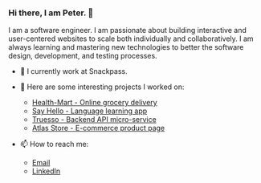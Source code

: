 ### Hi there, I am Peter. 👋

I am a software engineer. I am passionate about building interactive and user-centered websites to scale both individually and collaboratively. I am always learning and mastering new technologies to better the software design, development, and testing processes.


- 👯 I currently work at Snackpass.

- 🔭 Here are some interesting projects I worked on:
    - [Health-Mart - Online grocery delivery](https://github.com/Health-Mart/healthy-food-inc)
    - [Say Hello - Language learning app](https://github.com/pcfp/say-hello-app)
    - [Truesso - Backend API micro-service](https://github.com/Truesso/products) 
    - [Atlas Store - E-commerce product page](https://github.com/Atlas-Store)
    

- 📫 How to reach me:
    - [Email](peterliu1203@gmail.com)
    - [LinkedIn](https://www.linkedin.com/in/peterliu7723/)

<!--
**PCFP/PCFP** is a ✨ _special_ ✨ repository because its `README.md` (this file) appears on your GitHub profile.

Here are some ideas to get you started:

- 🔭 I’m currently working on ...
- 🌱 I’m currently learning ...
- 👯 I’m looking to collaborate on ...
- 🤔 I’m looking for help with ...
- 💬 Ask me about ...
- 📫 How to reach me: ...
- 😄 Pronouns: ...
- ⚡ Fun fact: ...
-->
